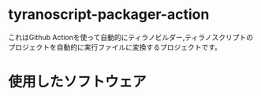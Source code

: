 # tyranoscript-packager-action
これはGithub Actionを使って自動的にティラノビルダー,ティラノスクリプトのプロジェクトを自動的に実行ファイルに変換するプロジェクトです。  

# 使用したソフトウェア
